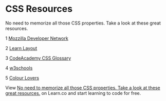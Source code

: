 
# CSS Resources

No need to memorize all those CSS properties. Take a look at these great resources.

1 [Mozzilla Developer Network](https://developer.mozilla.org/en-US/docs/Web/Guide/CSS/Getting_started)

2 [Learn Layout](http://learnlayout.com/)

3 [CodeAcademy CSS Glossary](http://www.codecademy.com/glossary/css)

4 [w3schools](http://www.w3schools.com/cssref/)

5 [Colour Lovers](http://www.colourlovers.com/)
<p data-visibility='hidden'>View <a href='https://learn.co/lessons/hs-css-resources' title='No need to memorize all those CSS properties. Take a look at these great resources.'>No need to memorize all those CSS properties. Take a look at these great resources.</a> on Learn.co and start learning to code for free.</p>
